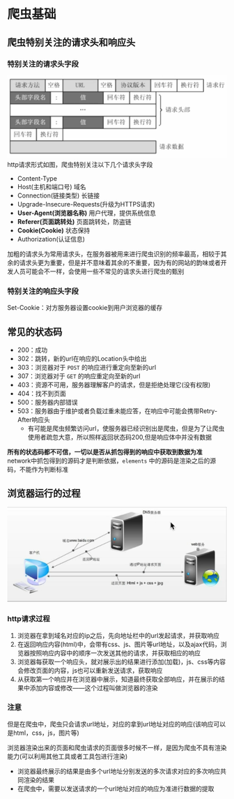 # 爬虫基础
## 爬虫特别关注的请求头和响应头
### 特别关注的请求头字段
![Pasted image 20210913014021](../../../../pictures/Pasted%20image%2020210913014021.png)
http请求形式如图，爬虫特别关注以下几个请求头字段  
+ Content-Type
+ Host(主机和端口号) 域名
+ Connection(链接类型) 长链接
+ Upgrade-Insecure-Requests(升级为HTTPS请求)
+ **User-Agent(浏览器名称)** 用户代理，提供系统信息
+ **Referer(页面跳转处)** 页面跳转处，防盗链
+ **Cookie(Cookie)** 状态保持
+ Authorization(认证信息) 

加粗的请求头为常用请求头，在服务器被用来进行爬虫识别的频率最高，相较于其余的请求头更为重要，但是并不意味着其余的不重要，因为有的网站的韵味或者开发人员可能会不一样，会使用一些不常见的请求头进行爬虫的甄别

### 特别关注的响应头字段
Set-Cookie：对方服务器设置cookie到用户浏览器的缓存

## 常见的状态码
+ 200：成功
+ 302：跳转，新的url在响应的Location头中给出
+ 303：浏览器对于 `POST` 的响应进行重定向至新的url
+ 307：浏览器对于 `GET` 的响应重定向至新的url
+ 403：资源不可用，服务器理解客户的请求，但是拒绝处理它(没有权限) 
+ 404：找不到页面
+ 500：服务器内部错误
+ 503：服务器由于维护或者负载过重未能应答，在响应中可能会携带Retry-After响应头
	+ 有可能是爬虫频繁访问url，使服务器已经识别出是爬虫，但是为了让爬虫使用者疏忽大意，所以照样返回状态码200,但是响应体中并没有数据

**所有的状态码都不可信，一切以是否从抓包得到的响应中获取到数据为准**  
network中抓包得到的源码才是判断依据，`elements` 中的源码是渲染之后的源码，不能作为判断标准

## 浏览器运行的过程
![Pasted image 20210913021935](../../../../pictures/Pasted%20image%2020210913021935.png)
### http请求过程
1. 浏览器在拿到域名对应的ip之后，先向地址栏中的url发起请求，并获取响应
2. 在返回响应内容(html)中，会带有css、js、图片等url地址，以及ajax代码，浏览器按照响应内容中的顺序一次发送其他的请求，并获取相应的响应
3. 浏览器每获取一个响应头，就对展示出的结果进行添加(加载)，js、css等内容会修改页面的内容，js也可以重新发送请求，获取响应
4. 从获取第一个响应并在浏览器中展示，知道最终获取全部响应，并在展示的结果中添加内容或修改——这个过程叫做浏览器的渲染

### 注意
但是在爬虫中，爬虫只会请求url地址，对应的拿到url地址对应的响应(该响应可以是html，css，js，图片等)

浏览器渲染出来的页面和爬虫请求的页面很多时候不一样，是因为爬虫不具有渲染能力(可以利用其他工具或者工具包进行渲染)
+ 浏览器最终展示的结果是由多个url地址分别发送的多次请求对应的多次响应共同渲染的结果
+ 在爬虫中，需要以发送请求的一个url地址对应的响应为准进行数据的提取

